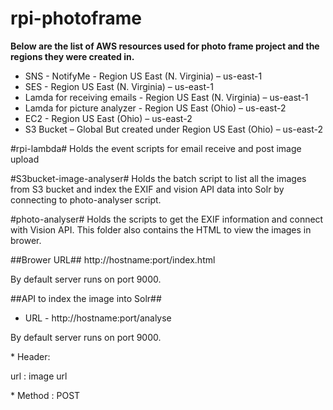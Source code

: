 # rpi-photoframe

**Below are the list of AWS resources used for photo frame project and the regions they were created in.**

* SNS - NotifyMe - Region US East (N. Virginia) – us-east-1
* SES - Region US East (N. Virginia) – us-east-1
* Lamda for receiving emails - Region US East (N. Virginia) – us-east-1
* Lamda for picture analyzer - Region US East (Ohio) – us-east-2
* EC2 - Region US East (Ohio) – us-east-2
* S3 Bucket – Global But created under Region US East (Ohio) – us-east-2

#rpi-lambda#
Holds the event scripts for email receive and post image upload

#S3bucket-image-analyser#
Holds the batch script to list all the images from S3 bucket and index the EXIF and vision API data into Solr by connecting to photo-analyser script.

#photo-analyser#
Holds the scripts to get the EXIF information and connect with Vision API. This folder also contains the HTML to view the images in brower.

##Brower URL##
http://hostname:port/index.html

By default server runs on port 9000.


##API to index the image into Solr##
* URL - http://hostname:port/analyse
<p>By default server runs on port 9000.</p>
* Header:
<p>url : image url</p>
* Method : POST

